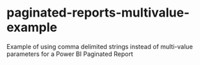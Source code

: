 # paginated-reports-multivalue-example
Example of using comma delimited strings instead of multi-value parameters for a Power BI Paginated Report
